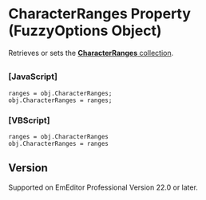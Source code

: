 # CharacterRanges Property (FuzzyOptions Object)

Retrieves or sets the [**CharacterRanges** collection](../character_ranges/index).

## 

### \[JavaScript\]

```
ranges = obj.CharacterRanges;
obj.CharacterRanges = ranges;
```

### \[VBScript\]

```
ranges = obj.CharacterRanges
obj.CharacterRanges = ranges
```

## Version

Supported on EmEditor Professional Version 22.0 or later.
